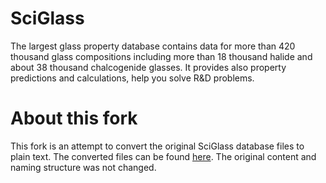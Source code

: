 # SciGlass

The largest glass property database contains data for more than 420 thousand glass compositions including more than 18 thousand halide and about 38 thousand chalcogenide glasses. It provides also property predictions and calculations, help you solve R&D problems.

# About this fork

This fork is an attempt to convert the original SciGlass database files to plain text. The converted files can be found [here](./sciglass). The original content and naming structure was not changed.
